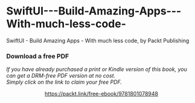 # SwiftUI---Build-Amazing-Apps---With-much-less-code-
SwiftUI - Build Amazing Apps - With much less code, by Packt Publishing
### Download a free PDF

 <i>If you have already purchased a print or Kindle version of this book, you can get a DRM-free PDF version at no cost.<br>Simply click on the link to claim your free PDF.</i>
<p align="center"> <a href="https://packt.link/free-ebook/9781801078948">https://packt.link/free-ebook/9781801078948 </a> </p>